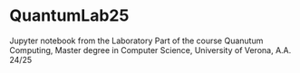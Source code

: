 # QuantumLab25
Jupyter notebook from the Laboratory Part of the course Quanutum Computing, Master degree in Computer Science, University of Verona, A.A. 24/25

